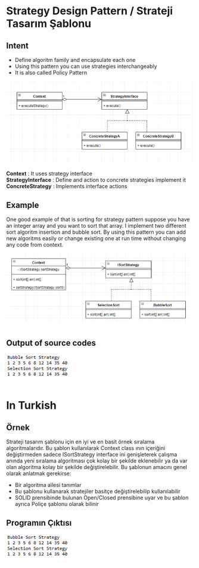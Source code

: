 # Strategy Design Pattern / Strateji Tasarım Şablonu
## Intent
 - Define algoritm family and encapsulate each one
 - Using this pattern you can use strategies interchangeably
 - It is also called Policy Pattern
 
![Strategy Pattern uml diagram](https://github.com/necatiakbasoglu/Design-Patterns/blob/master/Strategy/strategy.png)

**Context** : It uses strategy interface  
**StrategyInterface** : Define and action to concrete strategies implement it  
**ConcreteStrategy** : Implements interface actions 

## Example
One good example of that is sorting for strategy pattern suppose 
you have an integer array and you want to sort that array.
I implement two different sort algoritm insertion and bubble sort. 
By using this pattern you can add new algoritms easily or change existing one at run time 
without changing any code from context.

![Sort Strategy Pattern uml diagram](https://github.com/necatiakbasoglu/Design-Patterns/blob/master/Strategy/sort.png)

 

## Output of source codes
![Output](https://github.com/necatiakbasoglu/Design-Patterns/blob/master/Strategy/output.png)

# In Turkish
## Örnek
Strateji tasarım şablonu için en iyi ve en basit örnek sıralama algoritmalarıdır.
Bu şablon kullanılarak Context class ının içeriğini değiştirmeden sadece ISortStrategy interface ini
genişleterek çalışma anında yeni sıralama algoritması çok kolay bir şekilde eklenebilir ya da 
var olan algoritma kolay bir şekilde 
değiştirelebilir. Bu şablonun amacını genel olarak
anlatmak gerekirse:
 - Bir algoritma ailesi tanımlar
 - Bu şablonu kullanarak stratejiler basitçe değiştirelebilip kullanılabilir
 - SOLID prensibinde bulunan Open/Closed prensibine uyar ve bu şablon ayrıca Poliçe şablonu olarak bilinir
 
## Programın Çıktısı
![Output](https://github.com/necatiakbasoglu/Design-Patterns/blob/master/Strategy/output.png)
 
